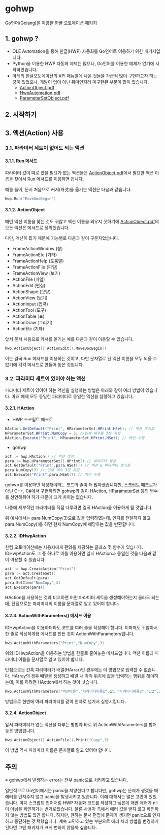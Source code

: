 # gohwp
Go언어(Golang)을 이용한 한글 오토메이션 패키지

## 1. gohwp ?
* OLE Automation을 통해 한글(HWP) 자동화를 Go언어로 이용하기 위한 패키지입니다.
* Python을 이용한 HWP 자동화 예제는 많으나, Go언어를 이용한 예제가 없기에 시작하였습니다.
* 아래의 한글오토메이션의 API 매뉴얼에 나온 것들을 가급적 많이 구현하고자 하는 꿈이 있었으나, 개발이 업이 아닌 취미인지라 미구현된 부분이 많이 있습니다.
  * [ActionObject.pdf](https://github.com/hancom-io/devcenter-archive/raw/main/hwp-automation/ActionObject.pdf)
  * [HwpAutomation.pdf](https://github.com/hancom-io/devcenter-archive/raw/main/hwp-automation/HwpAutomation.pdf)
  * [ParameterSetObject.pdf](https://github.com/hancom-io/devcenter-archive/raw/main/hwp-automation/ParameterSetObject.pdf)

## 2. 시작하기

## 3. 액션(Action) 사용

### 3.1. 파라미터 세트이 없어도 되는 액션

#### 3.1.1. Run 메서드
파라미터 값이 따로 있을 필요가 없는 액션들은 [ActionObject.pdf](https://github.com/hancom-io/devcenter-archive/raw/main/hwp-automation/ActionObject.pdf)에서 필요한 액션 이름을 찾아서 Run 메서드를 이용하면 됩니다.

예를 들어, 문서 처음으로 커서(캐럿)을 옮기는 액션은 다음과 같습니다.
```go
hwp.Run("MoveDocBegin")
```

#### 3.1.2. ActionObject
매번 액션 이름을 찾는 것도 귀찮고 액션 이름을 외우지 못하기에 [ActionObject.pdf](https://github.com/hancom-io/devcenter-archive/raw/main/hwp-automation/ActionObject.pdf)의 모든 액션은 메서드로 정의했습니다.

다만, 액션이 많기 때문에 기능별로 다음과 같이 구분지었습니다.
 * FrameActionWindow (창)
 * FrameActionEtc (기타)
 * FrameActionHelp (도움말)
 * FrameActionFile (파일)
 * FrameActionView (보기)
 * ActionFile (파일)
 * ActionEdit (편집)
 * ActionShape (모양)
 * ActionView (보기)
 * ActionInput (입력)
 * ActionTool (도구)
 * ActionTable (표)
 * ActionDraw (그리기)
 * ActionEtc (기타)

앞서 문서 처음으로 커서를 옮기는 예를 다음과 같이 이용할 수 있습니다.
```go
hwp.ActionObject().ActionEdit().MoveDocBegin()
```
이는 결국 Run 메서드를 이용하는 것이고, 다만 문자열로 된 액션 이름을 모두 외울 수 없기에 각각 메서드로 만들어 놓은 것입니다.

### 3.2. 파라미터 세트이 있어야 하는 액션
파라미터 세트이 있어야 하는 액션을 실행하는 방법은 아래와 같이 여러 방법이 있습니다. 아래 예제 모두 동일한 파라미터로 동일한 액션을 실행하고 있습니다.

#### 3.2.1. HAction


 * HWP 스크립트 매크로
 ```java
 HAction.GetDefault("Print", HParameterSet.HPrint.HSet); // 액션 초기화
 HParameterSet.HPrint.NumCopy = 3; //인쇄 매수를 3장 지정
 HAction.Execute("Print", HParameterSet.HPrint.HSet); // 액션 수행
 ```

 * gohwp
 ```go
 act := hwp.HAction() // 액션 생성
 para := hwp.HParameterSet().HPrint() // 파라미터 생성
 act.GetDefault("Print",para.HSet()) // 액션 & 파라미터 초기화
 para.NumCopy(3) // 인쇄 매수 3장 지정
 act.Execute("Print",para.HSet()) // 액션 수행
 ```

gohwp를 이용하면 작성해야하는 코드의 줄이 더 많아졌습니다만, 스크립트 매크로가 아닌 C++, C#에서 구현하려면 gohwp와 같이 HAction, HParameterSet 등의 변수를 선언해줘야 하기 때문에 크게 차이는 없습니다.

나중에 세부적인 파라미터를 직접 다루려면 결국 HAction을 이용하게 될 것입니다.

위 예시에서는 para.NumCopy(3)으로 값을 입력하였는데, 인자를 전달하지 않고 para.NumCopy()를 하면 현재 NumCopy에 해당하는 값을 반환합니다.

#### 3.2.2. IDHwpAction 

한컴 오토메이션에는 사용자에게 편의를 제공하는 클래스 및 함수가 있습니다. IDHwpAction도 그 중 하나로 이를 이용하면 앞서 HAction과 동일한 것을 다음과 같이 이용할 수 있습니다.

```go
act := hwp.CreateAction("Print")
para := act.CreateSet()
act.GetDefault(para)
para.SetItem("NumCopy",3)
act.Execute(para)|
```

HAction을 사용하는 것과 비교하면 어떤 파라미터 세트을 생성해야하는지 몰라도 되는데, 단점으로는 파라미터의 이름을 문자열로 알고 있어야 합니다. 

#### 3.2.3. ActionWithParameters() 메서드 이용

IDHwpAction을 이용하더라도 코드를 여러 줄을 작성해야 합니다. 이마저도 귀찮아서 한 줄로 작성하게끔 메서드를 만든 것이 ActionWithParameters입니다.

```go
hwp.ActionWithParameters("Print","NumCopy",3)
```
위의 IDHwpAction을 이용하는 방법을 한줄로 줄여놓은 메서드입니다. 액션 이름과 파라미터 이름을 문자열로 알고 있어야 합니다. 

단점으로는 간혹 파라미터가 배열(HArrar)인 경우에는 이 방법으로 입력할 수 없습니다. HArray의 경우 배열을 생성하고 배열 내 각각 위치에 값을 입력하는 행위를 해야하는데, 이를 하려면 HAction에서 하는 것이 낫습니다.


```go
hwp.ActionWithParameters("액션이름","파라미터이름1",값1,"파라미터이름2","값2",...) 
```
방법으로 한번에 여러 파라미터를 같이 인자로 넘겨서 실행시킵니다.

#### 3.2.4. ActionObject
앞서 파라미터가 없는 액션을 다루는 방법과 바로 위 ActionWithParameters를 합쳐놓은 방법입니다.
```go
hwp.ActionObject().ActionFile().Print("Copy",3)
```
이 방법 역시 파라미터 이름은 문자열로 알고 있어야 합니다.

## 주의
※ gohwp에서 발생하는 error는 전부 panic으로 처리하고 있습니다.

일반적으로 Go언어에서는 panic을 지양한다고 합니다만, gohwp는 문제가 생겼을 때 에러를 던져주지 않고 panic을 발생시키고 있습니다. 이에 대해서는 많은 고민이 있었습니다. 마치 스크립트 언어처럼 HWP 자동화 코드를 작성하고 싶은데 매번 에러가 nil이 아님을 확인하기는 번거로웠습니다. 물론 사용자 측에서 에러 값을 받지 않고 확인하지 않는 방법도 있긴 합니다. 하지만, 원하는 문서 편집에 문제가 생기면 panic으로 인지하고 중단하는 것 택했습니다. 계속 고민하고 있는 부분으로 에러 처리 방법을 변경하게 된다면 그땐 패키지가 크게 변하지 않을까 싶습니다.